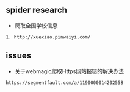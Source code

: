 ## spider research

- 爬取全国学校信息
```
1. http://xuexiao.pinwaiyi.com/

```




## issues
- 关于webmagic爬取Https网站报错的解决办法
```
https://segmentfault.com/a/1190000014202558
```